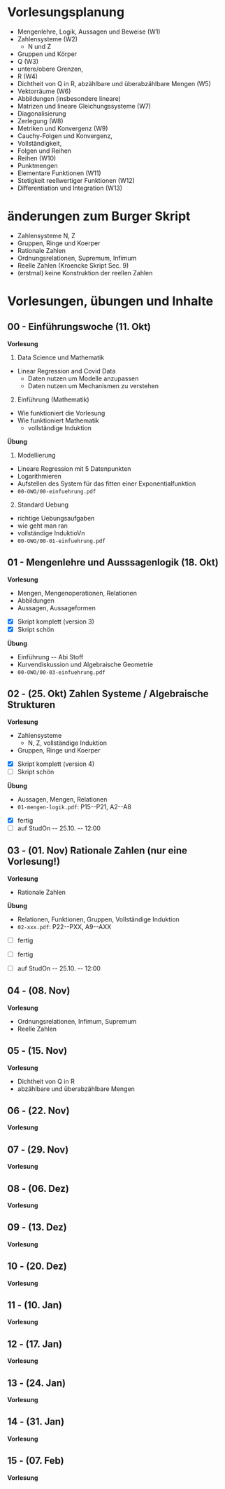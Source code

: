 # Vorlesungsplanung 

 * Mengenlehre, Logik, Aussagen und Beweise (W1)
 * Zahlensysteme (W2) 
   * N und Z
 * Gruppen und K&ouml;rper
 * Q (W3)
 * untere/obere Grenzen,
 * R (W4) 
 * Dichtheit von Q in R, abzählbare und überabzählbare Mengen (W5)
 * Vektorr&auml;ume (W6)
 * Abbildungen (insbesondere lineare) 
 * Matrizen und lineare Gleichungssysteme (W7)
 * Diagonalisierung 
 * Zerlegung (W8)
 * Metriken und Konvergenz (W9)
 * Cauchy-Folgen und Konvergenz, 
 * Vollständigkeit, 
 * Folgen und Reihen
 * Reihen (W10)
 * Punktmengen
 * Elementare Funktionen (W11)
 * Stetigkeit reellwertiger Funktionen (W12)
 * Differentiation und Integration (W13)

# &auml;nderungen zum Burger Skript

 * Zahlensysteme N, Z
 * Gruppen, Ringe und Koerper
 * Rationale Zahlen
 * Ordnungsrelationen, Supremum, Infimum
 * Reelle Zahlen (Kroencke Skript Sec. 9)
 * (erstmal) keine Konstruktion der reellen Zahlen

# Vorlesungen, &uuml;bungen und Inhalte

## 00 - Einf&uuml;hrungswoche (11. Okt)

**Vorlesung**

1. Data Science und Mathematik

 * Linear Regression and Covid Data
   * Daten nutzen um Modelle anzupassen
   * Daten nutzen um Mechanismen zu verstehen

2. Einf&uuml;hrung (Mathematik)

 * Wie funktioniert die Vorlesung
 * Wie funktioniert Mathematik
   * vollst&auml;ndige Induktion


**&Uuml;bung**

1. Modellierung

 * Lineare Regression mit 5 Datenpunkten
 * Logarithmieren
 * Aufstellen des System f&uuml;r das fitten einer Exponentialfunktion
 * `00-OWO/00-einfuehrung.pdf`

2. Standard Uebung 

 * richtige Uebungsaufgaben
 * wie geht man ran
 * vollst&auml;ndige InduktioVn
 * `00-OWO/00-01-einfuehrung.pdf`


## 01 - Mengenlehre und Ausssagenlogik (18. Okt)

**Vorlesung**

 * Mengen, Mengenoperationen, Relationen
 * Abbildungen
 * Aussagen, Aussageformen

- [x] Skript komplett (version 3)
- [x] Skript sch&ouml;n

**&Uuml;bung**

 * Einf&uuml;hrung -- Abi Stoff
 * Kurvendiskussion und Algebraische Geometrie
 * `00-OWO/00-03-einfuehrung.pdf`
 
## 02 -  (25. Okt) Zahlen Systeme / Algebraische Strukturen

**Vorlesung**

 * Zahlensysteme
   * N, Z, vollst&auml;ndige Induktion
 * Gruppen, Ringe und Koerper

- [x] Skript komplett (version 4)
- [ ] Skript sch&ouml;n

**&Uuml;bung**
 
  * Aussagen, Mengen, Relationen
  * `01-mengen-logik.pdf`: P15--P21, A2--A8
  - [x] fertig
  - [ ] auf StudOn -- 25.10. -- 12:00

## 03 -  (01. Nov) Rationale Zahlen (nur eine Vorlesung!)

**Vorlesung**

   * Rationale Zahlen

**&Uuml;bung**

  * Relationen, Funktionen, Gruppen, Vollst&auml;ndige Induktion
  * `02-xxx.pdf`: P22--PXX, A9--AXX
  - [ ] fertig
  - [ ] fertig
  - [ ] auf StudOn -- 25.10. -- 12:00


## 04 -  (08. Nov)

**Vorlesung**

   * Ordnungsrelationen, Infimum, Supremum
   * Reelle Zahlen


## 05 -  (15. Nov)

**Vorlesung**

 * Dichtheit von Q in R
 * abzählbare und überabzählbare Mengen

## 06 -  (22. Nov)

**Vorlesung**

## 07 -  (29. Nov)

**Vorlesung**

## 08 -  (06. Dez)

**Vorlesung**

## 09 -  (13. Dez)

**Vorlesung**

## 10 -  (20. Dez)

**Vorlesung**

## 11 -  (10. Jan)

**Vorlesung**

## 12 -  (17. Jan)

**Vorlesung**

## 13 -  (24. Jan)

**Vorlesung**

## 14 -  (31. Jan)

**Vorlesung**

## 15 -  (07. Feb)

**Vorlesung**
